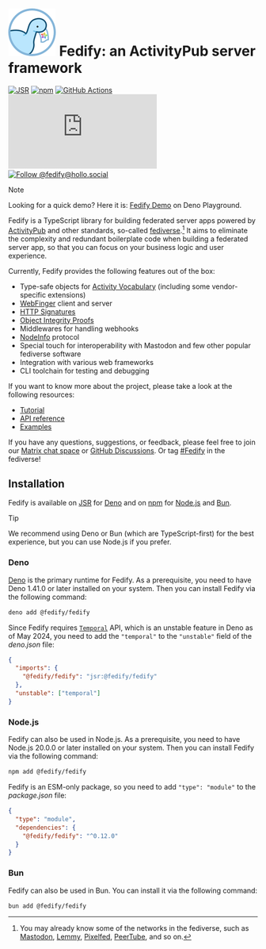 <!-- deno-fmt-ignore-file -->

![](./logo.svg)
Fedify: an ActivityPub server framework
=======================================

[![JSR][JSR badge]][JSR]
[![npm][npm badge]][npm]
[![GitHub Actions][GitHub Actions badge]][GitHub Actions]
[![Matrix][Matrix badge]][Matrix]
[![Follow @fedify@hollo.social][@fedify@hollo.social badge]][@fedify@hollo.social]

> [!NOTE]
> Looking for a quick demo?  Here it is: [Fedify Demo] on Deno Playground.

Fedify is a TypeScript library for building federated server apps
powered by [ActivityPub] and other standards, so-called [fediverse].[^1]
It aims to eliminate the complexity and redundant boilerplate code when
building a federated server app, so that you can focus on your business logic
and user experience.

Currently, Fedify provides the following features out of the box:

 -  Type-safe objects for [Activity Vocabulary] (including some vendor-specific
    extensions)
 -  [WebFinger] client and server
 -  [HTTP Signatures]
 -  [Object Integrity Proofs][FEP-8b32]
 -  Middlewares for handling webhooks
 -  [NodeInfo] protocol
 -  Special touch for interoperability with Mastodon and few other popular
    fediverse software
 -  Integration with various web frameworks
 -  CLI toolchain for testing and debugging

If you want to know more about the project, please take a look at the following
resources:

 -  [Tutorial](https://fedify.dev/tutorial)
 -  [API reference][JSR]
 -  [Examples](https://github.com/dahlia/fedify/tree/main/examples)

If you have any questions, suggestions, or feedback, please feel free to
join our [Matrix chat space][Matrix] or [GitHub Discussions].  Or tag
[#Fedify] in the fediverse!

[^1]: You may already know some of the networks in the fediverse, such as
      [Mastodon], [Lemmy], [Pixelfed], [PeerTube], and so on.

[JSR]: https://jsr.io/@fedify/fedify
[JSR badge]: https://jsr.io/badges/@fedify/fedify
[npm]: https://www.npmjs.com/package/@fedify/fedify
[npm badge]: https://img.shields.io/npm/v/@fedify/fedify?logo=npm
[GitHub Actions]: https://github.com/dahlia/fedify/actions/workflows/build.yaml
[GitHub Actions badge]: https://github.com/dahlia/fedify/actions/workflows/build.yaml/badge.svg
[Matrix]: https://matrix.to/#/#fedify:matrix.org
[Matrix badge]: https://img.shields.io/matrix/fedify%3Amatrix.org?logo=matrix
[@fedify@hollo.social badge]: https://fedi-badge.deno.dev/@fedify@hollo.social/followers.svg
[@fedify@hollo.social]: https://hollo.social/@fedify
[Fedify Demo]: https://dash.deno.com/playground/fedify-demo
[ActivityPub]: https://www.w3.org/TR/activitypub/
[fediverse]: https://en.wikipedia.org/wiki/Fediverse
[Activity Vocabulary]: https://www.w3.org/TR/activitystreams-vocabulary/
[WebFinger]: https://datatracker.ietf.org/doc/html/rfc7033
[HTTP Signatures]: https://tools.ietf.org/html/draft-cavage-http-signatures-12
[FEP-8b32]: https://codeberg.org/fediverse/fep/src/branch/main/fep/8b32/fep-8b32.md
[NodeInfo]: https://nodeinfo.diaspora.software/
[GitHub Discussions]: https://github.com/dahlia/fedify/discussions
[#Fedify]: https://elk.zone/mastodon.social/tags/fedify
[Mastodon]: https://joinmastodon.org/
[Lemmy]: https://join-lemmy.org/
[Pixelfed]: https://pixelfed.org/
[PeerTube]: https://joinpeertube.org/


Installation
------------

Fedify is available on [JSR] for [Deno] and on [npm] for [Node.js] and [Bun].

> [!TIP]
> We recommend using Deno or Bun (which are TypeScript-first) for the best
> experience, but you can use Node.js if you prefer.

[JSR]: https://jsr.io/@fedify/fedify
[Deno]: https://deno.com/
[npm]: https://www.npmjs.com/package/@fedify/fedify
[Node.js]: https://nodejs.org/
[Bun]: https://bun.sh/

### Deno

[Deno] is the primary runtime for Fedify.  As a prerequisite, you need to have
Deno 1.41.0 or later installed on your system.  Then you can install Fedify
via the following command:

~~~~ sh
deno add @fedify/fedify
~~~~

Since Fedify requires [`Temporal`] API, which is an unstable feature in Deno as
of May 2024, you need to add the `"temporal"` to the `"unstable"` field of
the *deno.json* file:

~~~~ json
{
  "imports": {
    "@fedify/fedify": "jsr:@fedify/fedify"
  },
  "unstable": ["temporal"]
}
~~~~

[`Temporal`]: https://tc39.es/proposal-temporal/docs/

### Node.js

Fedify can also be used in Node.js.  As a prerequisite, you need to have Node.js
20.0.0 or later installed on your system.  Then you can install Fedify via
the following command:

~~~~ sh
npm add @fedify/fedify
~~~~

Fedify is an ESM-only package, so you need to add `"type": "module"` to the
*package.json* file:

~~~~ json
{
  "type": "module",
  "dependencies": {
    "@fedify/fedify": "^0.12.0"
  }
}
~~~~

### Bun

Fedify can also be used in Bun.  You can install it via the following
command:

~~~~ sh
bun add @fedify/fedify
~~~~
